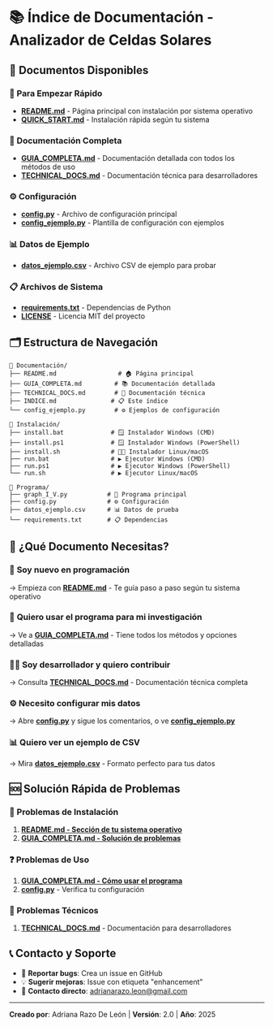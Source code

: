 # 📚 Índice de Documentación - Analizador de Celdas Solares

## 📄 Documentos Disponibles

### 🚀 Para Empezar Rápido
- **[README.md](README.md)** - Página principal con instalación por sistema operativo
- **[QUICK_START.md](README.md#-instalación-rápida-por-sistema-operativo)** - Instalación rápida según tu sistema

### 📖 Documentación Completa
- **[GUIA_COMPLETA.md](GUIA_COMPLETA.md)** - Documentación detallada con todos los métodos de uso
- **[TECHNICAL_DOCS.md](TECHNICAL_DOCS.md)** - Documentación técnica para desarrolladores

### ⚙️ Configuración
- **[config.py](config.py)** - Archivo de configuración principal
- **[config_ejemplo.py](config_ejemplo.py)** - Plantilla de configuración con ejemplos

### 📊 Datos de Ejemplo
- **[datos_ejemplo.csv](datos_ejemplo.csv)** - Archivo CSV de ejemplo para probar

### 📋 Archivos de Sistema
- **[requirements.txt](requirements.txt)** - Dependencias de Python
- **[LICENSE](LICENSE)** - Licencia MIT del proyecto

## 🗂️ Estructura de Navegación

```
📁 Documentación/
├── README.md                 # 🏠 Página principal
├── GUIA_COMPLETA.md         # 📚 Documentación detallada
├── TECHNICAL_DOCS.md        # 🔧 Documentación técnica
├── INDICE.md               # 📋 Este índice
└── config_ejemplo.py        # ⚙️ Ejemplos de configuración

📁 Instalación/
├── install.bat             # 🪟 Instalador Windows (CMD)
├── install.ps1             # 🪟 Instalador Windows (PowerShell)
├── install.sh              # 🐧🍎 Instalador Linux/macOS
├── run.bat                 # ▶️ Ejecutor Windows (CMD)
├── run.ps1                 # ▶️ Ejecutor Windows (PowerShell)
└── run.sh                  # ▶️ Ejecutor Linux/macOS

📁 Programa/
├── graph_I_V.py           # 🔋 Programa principal
├── config.py              # ⚙️ Configuración
├── datos_ejemplo.csv      # 📊 Datos de prueba
└── requirements.txt       # 📋 Dependencias
```

## 🎯 ¿Qué Documento Necesitas?

### 👶 **Soy nuevo en programación**
→ Empieza con **[README.md](README.md)** - Te guía paso a paso según tu sistema operativo

### 🔬 **Quiero usar el programa para mi investigación**
→ Ve a **[GUIA_COMPLETA.md](GUIA_COMPLETA.md)** - Tiene todos los métodos y opciones detalladas

### 👨‍💻 **Soy desarrollador y quiero contribuir**
→ Consulta **[TECHNICAL_DOCS.md](TECHNICAL_DOCS.md)** - Documentación técnica completa

### ⚙️ **Necesito configurar mis datos**
→ Abre **[config.py](config.py)** y sigue los comentarios, o ve **[config_ejemplo.py](config_ejemplo.py)**

### 📊 **Quiero ver un ejemplo de CSV**
→ Mira **[datos_ejemplo.csv](datos_ejemplo.csv)** - Formato perfecto para tus datos

## 🆘 Solución Rápida de Problemas

### 🐛 Problemas de Instalación
1. **[README.md - Sección de tu sistema operativo](README.md#-instalación-rápida-por-sistema-operativo)**
2. **[GUIA_COMPLETA.md - Solución de problemas](GUIA_COMPLETA.md#-solución-de-problemas)**

### ❓ Problemas de Uso
1. **[GUIA_COMPLETA.md - Cómo usar el programa](GUIA_COMPLETA.md#️-cómo-usar-el-programa)**
2. **[config.py](config.py)** - Verifica tu configuración

### 🔧 Problemas Técnicos
1. **[TECHNICAL_DOCS.md](TECHNICAL_DOCS.md)** - Documentación para desarrolladores

## 📞 Contacto y Soporte

- 🐛 **Reportar bugs**: Crea un issue en GitHub
- 💡 **Sugerir mejoras**: Issue con etiqueta "enhancement"  
- 📧 **Contacto directo**: adrianarazo.leon@gmail.com

---

**Creado por**: Adriana Razo De León | **Versión**: 2.0 | **Año**: 2025

